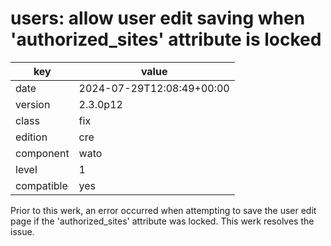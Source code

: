 [//]: # (werk v2)
# users: allow user edit saving when 'authorized_sites' attribute is locked

key        | value
---------- | ---
date       | 2024-07-29T12:08:49+00:00
version    | 2.3.0p12
class      | fix
edition    | cre
component  | wato
level      | 1
compatible | yes

Prior to this werk, an error occurred when attempting to save the user edit
page if the 'authorized_sites' attribute was locked. This werk resolves the issue.
